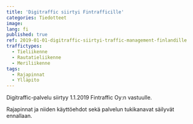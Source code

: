 ```yaml
---
title: 'Digitraffic siirtyi Fintrafficille'
categories: Tiedotteet
image: 
lang: fi
published: true
ref: 2019-01-01-digitraffic-siirtyi-traffic-management-finlandille
traffictypes:
  - Tieliikenne
  - Rautatieliikenne
  - Meriliikenne
tags:
  - Rajapinnat
  - Ylläpito
---
```


Digitraffic-palvelu siirtyy 1.1.2019 Fintraffic Oy:n vastuulle.

Rajapinnat ja niiden käyttöehdot sekä palvelun tukikanavat säilyvät ennallaan.
